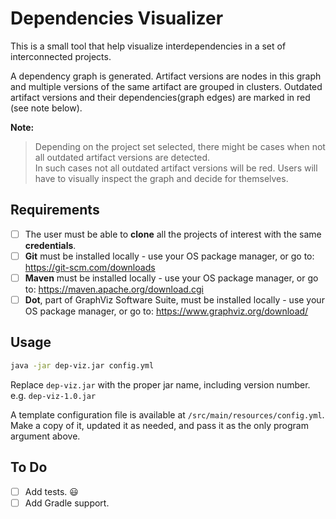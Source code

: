 # Dependencies Visualizer

This is a small tool that help visualize interdependencies in a set of interconnected projects.

A dependency graph is generated. Artifact versions are nodes in this graph and multiple versions of the same artifact are grouped in clusters.
Outdated artifact versions and their dependencies(graph edges) are marked in red (see note below).       

**Note:**
> Depending on the project set selected, there might be cases when not all outdated artifact versions are detected.  
> In such cases not all outdated artifact versions will be red. 
> Users will have to visually inspect the graph and decide for themselves.   

## Requirements

- [ ] The user must be able to **clone** all the projects of interest with the same **credentials**.
- [ ] **Git** must be installed locally - use your OS package manager, or go to: https://git-scm.com/downloads
- [ ] **Maven** must be installed locally - use your OS package manager, or go to: https://maven.apache.org/download.cgi
- [ ] **Dot**, part of GraphViz Software Suite, must be installed locally - use your OS package manager, or go to: https://www.graphviz.org/download/ 

## Usage

```bash
java -jar dep-viz.jar config.yml
```
Replace `dep-viz.jar` with the proper jar name, including version number. e.g. `dep-viz-1.0.jar`

A template configuration file is available at `/src/main/resources/config.yml`. 
Make a copy of it, updated it as needed, and pass it as the only program argument above.

## To Do

- [ ] Add tests. :smiley:
- [ ] Add Gradle support.
